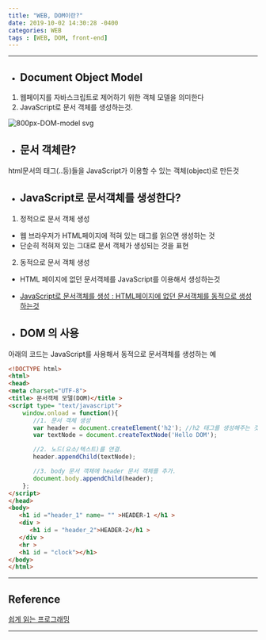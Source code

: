 ```yaml
---
title: "WEB, DOM이란?"
date: 2019-10-02 14:30:28 -0400
categories: WEB
tags : [WEB, DOM, front-end]
---
```

---
- ## Document Object Model
1. 웹페이지를 자바스크립트로 제어하기 위한 객체 모델을 의미한다
2. JavaScript로 문서 객체를 생성하는것.

![800px-DOM-model svg](https://user-images.githubusercontent.com/55946791/66019240-88983700-e51d-11e9-9514-efe437df013c.png)


- ## 문서 객체란?
html문서의 태그(<html><body>..등)들을 JavaScript가 이용할 수 있는 객체(object)로 만든것

- ## JavaScript로 문서객체를 생성한다?
1. 정적으로 문서 객체 생성
- 웹 브라우저가 HTML페이지에 적혀 있는 태그를 읽으면 생성하는 것
- 단순히 적혀져 있는 그대로 문서 객체가 생성되는 것을 표현
2. 동적으로 문서 객체 생성
- HTML 페이지에 없던 문서객체를 JavaScript를 이용해서 생성하는것
- <u>JavaScript로 문서객체를 생성 : HTML페이지에 없던 문서객체를 동적으로 생성하는것</u>

- ## DOM 의 사용
아래의 코드는 JavaScript를 사용해서 동적으로 문서객체를 생성하는 예

```html
<!DOCTYPE html>
<html>
<head>
<meta charset="UTF-8">
<title> 문서객체 모델(DOM)</title >
<script type= "text/javascript">
    window.onload = function(){
       //1. 문서 객체 생성
       var header = document.createElement('h2'); //h2 태그를 생성해주는 것
       var textNode = document.createTextNode('Hello DOM');

       //2. 노드(요소/텍스트)를 연결.
       header.appendChild(textNode);

       //3. body 문서 객체에 header 문서 객체를 추가.
       document.body.appendChild(header);
    };
</script>
</head>
<body>
   <h1 id ="header_1" name= "" >HEADER-1 </h1 >
   <div >
      <h1 id = "header_2">HEADER-2</h1 >
   </div >
   <hr >
   <h1 id = "clock"></h1>
</body>
</html>
```



---
## Reference 
[쉽게 읽는 프로그래밍](https://m.blog.naver.com/magnking/220972680805)


---
